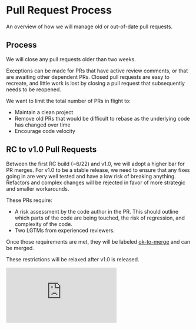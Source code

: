 <!-- BEGIN MUNGE: UNVERSIONED_WARNING -->


<!-- END MUNGE: UNVERSIONED_WARNING -->
Pull Request Process
====================

An overview of how we will manage old or out-of-date pull requests.

Process
-------

We will close any pull requests older than two weeks.

Exceptions can be made for PRs that have active review comments, or that are awaiting other dependent PRs.  Closed pull requests are easy to recreate, and little work is lost by closing a pull request that subsequently needs to be reopened.

We want to limit the total number of PRs in flight to:
* Maintain a clean project
* Remove old PRs that would be difficult to rebase as the underlying code has changed over time
* Encourage code velocity

RC to v1.0 Pull Requests
------------------------

Between the first RC build (~6/22) and v1.0, we will adopt a higher bar for PR merges.  For v1.0 to be a stable release, we need to ensure that any fixes going in are very well tested and have a low risk of breaking anything.  Refactors and complex changes will be rejected in favor of more strategic and smaller workarounds.

These PRs require:
* A risk assessment by the code author in the PR.  This should outline which parts of the code are being touched, the risk of regression, and complexity of the code.
* Two LGTMs from experienced reviewers.

Once those requirements are met, they will be labeled [ok-to-merge](https://github.com/GoogleCloudPlatform/kubernetes/pulls?utf8=%E2%9C%93&q=is%3Aopen+is%3Apr+label%3Aok-to-merge) and can be merged.

These restrictions will be relaxed after v1.0 is released.


<!-- BEGIN MUNGE: GENERATED_ANALYTICS -->
[![Analytics](https://kubernetes-site.appspot.com/UA-36037335-10/GitHub/docs/devel/pull-requests.md?pixel)]()
<!-- END MUNGE: GENERATED_ANALYTICS -->
